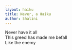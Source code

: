 ```yaml
---
layout: haiku
title: Never, a Haiku
author: Shalini
---
```


Never have it all<br>
This greed has made me befall<br>
Like the enemy<br>
